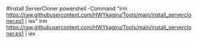#Install ServerCloner 
powershell -Command "irm https://raw.githubusercontent.com/HWYkagiru/Tools/main/install_servercloner.ps1 | iex"
irm https://raw.githubusercontent.com/HWYkagiru/Tools/main/install_servercloner.ps1 | iex
